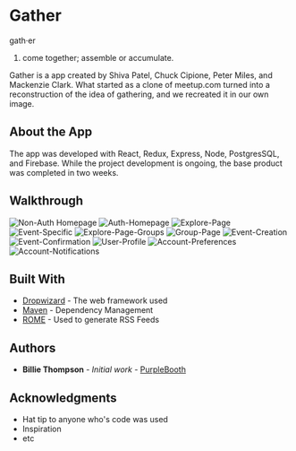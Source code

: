 # Gather

gath·er
1. come together; assemble or accumulate.

Gather is a app created by Shiva Patel, Chuck Cipione, Peter Miles, and Mackenzie Clark. What started as a clone of meetup.com turned into a reconstruction of the idea of gathering, and we recreated it in our own image. 



## About the App 

The app was developed with React, Redux, Express, Node, PostgresSQL, and Firebase. While the project development is ongoing, the base product was completed in two weeks. 

## Walkthrough

![Non-Auth Homepage](https://imgur.com/KzKR5Xi)
![Auth-Homepage](https://imgur.com/Reljktb)
![Explore-Page](https://imgur.com/uPjR670)
![Event-Specific](https://imgur.com/OhbjG3O)
![Explore-Page-Groups](https://imgur.com/M0UkqA1)
![Group-Page](https://imgur.com/jwZhVPP)
![Event-Creation](https://imgur.com/v5eBThG)
![Event-Confirmation](https://imgur.com/rZTUg96)
![User-Profile](https://imgur.com/n0fchX9)
![Account-Preferences](https://imgur.com/dKRG9mb)
![Account-Notifications](https://imgur.com/ZzQfl8a)


## Built With

* [Dropwizard](http://www.dropwizard.io/1.0.2/docs/) - The web framework used
* [Maven](https://maven.apache.org/) - Dependency Management
* [ROME](https://rometools.github.io/rome/) - Used to generate RSS Feeds


## Authors

* **Billie Thompson** - *Initial work* - [PurpleBooth](https://github.com/PurpleBooth)



## Acknowledgments

* Hat tip to anyone who's code was used
* Inspiration
* etc

